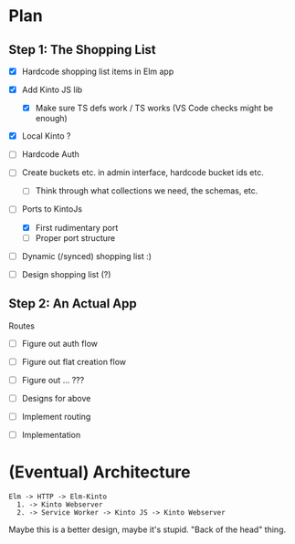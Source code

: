 # Plan

## Step 1: The Shopping List

* [X] Hardcode shopping list items in Elm app
* [X] Add Kinto JS lib
  - [X] Make sure TS defs work / TS works (VS Code checks might be enough)
* [X] Local Kinto ?
* [ ] Hardcode Auth
* [ ] Create buckets etc. in admin interface, hardcode bucket ids etc.
  - [ ] Think through what collections we need, the schemas, etc.
* [ ] Ports to KintoJs
  - [X] First rudimentary port
  - [ ] Proper port structure
* [ ] Dynamic (/synced) shopping list :)

* [ ] Design shopping list (?)

## Step 2: An Actual App
Routes
* [ ] Figure out auth flow
* [ ] Figure out flat creation flow
* [ ] Figure out ... ???
* [ ] Designs for above
* [ ] Implement routing
* [ ] Implementation


# (Eventual) Architecture

```
Elm -> HTTP -> Elm-Kinto
  1. -> Kinto Webserver
  2. -> Service Worker -> Kinto JS -> Kinto Webserver
```

Maybe this is a better design, maybe it's stupid. "Back of the head" thing.
